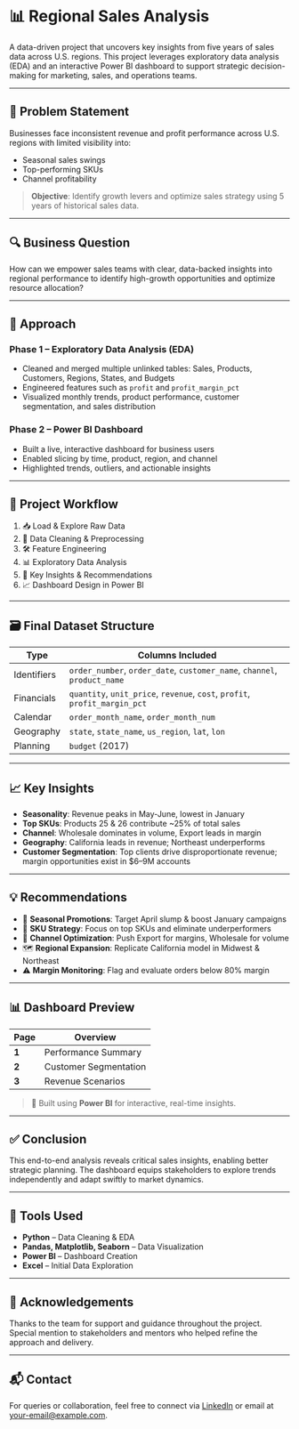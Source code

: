 # 📊 Regional Sales Analysis

A data-driven project that uncovers key insights from five years of sales data across U.S. regions. This project leverages exploratory data analysis (EDA) and an interactive Power BI dashboard to support strategic decision-making for marketing, sales, and operations teams.

---

## 📌 Problem Statement

Businesses face inconsistent revenue and profit performance across U.S. regions with limited visibility into:

- Seasonal sales swings
- Top-performing SKUs
- Channel profitability

> **Objective**: Identify growth levers and optimize sales strategy using 5 years of historical sales data.

---

## 🔍 Business Question

How can we empower sales teams with clear, data-backed insights into regional performance to identify high-growth opportunities and optimize resource allocation?

---

## 🧭 Approach

### Phase 1 – Exploratory Data Analysis (EDA)
- Cleaned and merged multiple unlinked tables: Sales, Products, Customers, Regions, States, and Budgets
- Engineered features such as `profit` and `profit_margin_pct`
- Visualized monthly trends, product performance, customer segmentation, and sales distribution

### Phase 2 – Power BI Dashboard
- Built a live, interactive dashboard for business users
- Enabled slicing by time, product, region, and channel
- Highlighted trends, outliers, and actionable insights

---

## 🔄 Project Workflow

1. 📥 Load & Explore Raw Data  
2. 🧹 Data Cleaning & Preprocessing  
3. 🛠️ Feature Engineering  
4. 📊 Exploratory Data Analysis  
5. 📌 Key Insights & Recommendations  
6. 📈 Dashboard Design in Power BI  

---

## 🗃️ Final Dataset Structure

| Type        | Columns Included |
|-------------|------------------|
| Identifiers | `order_number`, `order_date`, `customer_name`, `channel`, `product_name` |
| Financials  | `quantity`, `unit_price`, `revenue`, `cost`, `profit`, `profit_margin_pct` |
| Calendar    | `order_month_name`, `order_month_num` |
| Geography   | `state`, `state_name`, `us_region`, `lat`, `lon` |
| Planning    | `budget` (2017) |

---

## 📈 Key Insights

- **Seasonality**: Revenue peaks in May-June, lowest in January  
- **Top SKUs**: Products 25 & 26 contribute ~25% of total sales  
- **Channel**: Wholesale dominates in volume, Export leads in margin  
- **Geography**: California leads in revenue; Northeast underperforms  
- **Customer Segmentation**: Top clients drive disproportionate revenue; margin opportunities exist in $6–9M accounts

---

## 💡 Recommendations

- 🎯 **Seasonal Promotions**: Target April slump & boost January campaigns  
- 🧪 **SKU Strategy**: Focus on top SKUs and eliminate underperformers  
- 🔄 **Channel Optimization**: Push Export for margins, Wholesale for volume  
- 🗺️ **Regional Expansion**: Replicate California model in Midwest & Northeast  
- ⚠️ **Margin Monitoring**: Flag and evaluate orders below 80% margin

---

## 📊 Dashboard Preview

| Page | Overview |
|------|----------|
| **1** | Performance Summary |
| **2** | Customer Segmentation |
| **3** | Revenue Scenarios |

> 📌 Built using **Power BI** for interactive, real-time insights.

---

## ✅ Conclusion

This end-to-end analysis reveals critical sales insights, enabling better strategic planning. The dashboard equips stakeholders to explore trends independently and adapt swiftly to market dynamics.

---

## 📁 Tools Used

- **Python** – Data Cleaning & EDA  
- **Pandas, Matplotlib, Seaborn** – Data Visualization  
- **Power BI** – Dashboard Creation  
- **Excel** – Initial Data Exploration

---

## 🙌 Acknowledgements

Thanks to the team for support and guidance throughout the project. Special mention to stakeholders and mentors who helped refine the approach and delivery.

---

## 📬 Contact

For queries or collaboration, feel free to connect via [LinkedIn](#) or email at [your-email@example.com](mailto:your-email@example.com).

